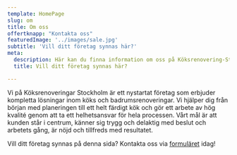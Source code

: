 ```yaml
---
template: HomePage
slug: om
title: Om oss
offertknapp: "Kontakta oss"
featuredImage: '../images/sale.jpg'
subtitle: 'Vill ditt företag synnas här?'
meta:
  description: Här kan du finna information om oss på Köksrenovering-Stockholm
  title: Vill ditt företag synnas här?

---
```


Vi på Köksrenoveringar Stockholm är ett nystartat företag som erbjuder kompletta lösningar inom köks och badrumsrenoveringar. Vi hjälper dig från början med planeringen till ett helt färdigt kök och gör ett arbete av hög kvalité genom att ta ett helhetsansvar för hela processen.
Vårt mål är att kunden står i centrum, känner sig trygg och delaktig med beslut och arbetets gång, är nöjd och tillfreds med resultatet. 

Vill ditt företag synnas på denna sida? Kontakta oss via [formuläret](/offert) idag!
